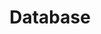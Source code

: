 ---
title: "Database"
layout: category
permalink: /blog/cs/db/
author_profile: true
taxonomy: Database
sidebar:
  nav: "categories"
---